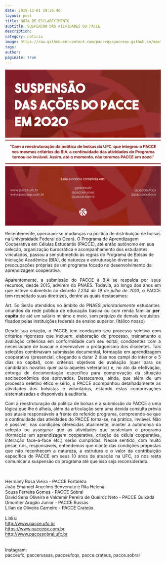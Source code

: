 ```yaml
---
date: 2019-11-01 19:26:40
layout: post
title: NOTA DE ESCLARECIMENTO
subtitle: SUSPENSÃO DAS ATIVIDADES DO PACCE 
description: 
category: noticia
image: https://raw.githubusercontent.com/pacceqx/pacceqx.github.io/master/assets/pic/2020/paccesite.png
tags:
author: 
paginate: true
---
```



<img src="https://raw.githubusercontent.com/pacceqx/pacceqx.github.io/master/assets/pic/2020/pacceofc.png">
<p style="text-align: justify">

Recentemente, operaram-se mudanças na política de distribuição de bolsas na Universidade Federal do Ceará. O Programa de Aprendizagem Cooperativa em Células Estudantis (PACCE), até então autônomo em sua seleção, organização burocrática e acompanhamento dos estudantes vinculados, passou a ser submetido às regras do Programa de Bolsas de Iniciação Acadêmica (BIA), de natureza e estruturação diversa às preocupações próprias de um programa focado no desenvolvimento da aprendizagem cooperativa.
</p>
<p style="text-align: justify; ">
Aparentemente, a submissão do PACCE à BIA se respalda por seus recursos, desde 2015, advirem do PNAES. Todavia, ao longo dos anos em que esteve submetido ao decreto <i> 7.234 de 19 de julho de 2010</i>, o PACCE tem respeitado suas diretrizes, dentre as quais destacamos:
</p>
<p style="text-align: justify; width:500px; margin-lef:400px;">
Art. 5o  Serão atendidos no âmbito do PNAES <i>prioritariamente</i> estudantes oriundos da rede pública de educação básica ou com renda familiar <b>per capita</b> de até um salário mínimo e meio, sem prejuízo de demais requisitos fixados pelas instituições federais de ensino superior. (Itálico nosso)
</p>
<p style="text-align: justify">
Desde sua criação, o PACCE tem conduzido seu processo seletivo com critérios rigorosos que incluem: elaboração do processo, treinamento e avaliação criteriosa em conformidade com seu edital, condizentes com a necessidade de buscar e desenvolver o protagonismo dos discentes. Tais seleções combinavam submissão documental, formação em aprendizagem cooperativa (presencial, chegando a durar 2 dias nos campi do interior e 5 dias na capital), com critérios objetivos de avaliação (quer para os candidatos novatos quer para aqueles veteranos) e, no ato da efetivação, entrega de documentação específica para comprovação da situação socioeconômica dos aprovados. Destacamos, ainda, que além de um processo seletivo ético e sério, o PACCE acompanhou detalhadamente as atividades dos bolsistas e voluntários, estando estas comprovações sistematizadas e disponíveis à auditoria. 
</p>
<p style="text-align: justify">
Com a reestruturação da política de bolsas e a submissão do PACCE a uma lógica que lhe é alheia, além da articulação sem uma devida consulta prévia aos atuais responsáveis a frente do referido programa, compreende-se que a continuidade das atividades do PACCE torna-se, na prática, inviável. Não é possível, nas condições oferecidas atualmente, manter a autonomia da seleção ou assegurar que as atividades que sustentam o programa (formação em aprendizagem cooperativa, criação de célula cooperativa, interação face-a-face etc.) serão cumpridas. Nesse sentido, com muito pesar, nós, responsáveis, entendemos que diante das condições propostas que não reconhecem a natureza, a estrutura e o valor da contribuição específica do PACCE em seus 10 anos de atuação na UFC, só nos resta comunicar a suspensão do programa até que isso seja reconsiderado.
</p>
<br><br>
Hermany Rosa Vieira - PACCE Fortaleza<br>
João Emanoel Ancelmo Benvenuto e Rita Helena <br>Sousa Ferreira Gomes - PACCE Sobral<br>
David Sena Oliveira e Valdemir Pereira de Queiroz Neto - PACCE Quixadá<br>
Dmontier Aragão Junior - PACCE Russas<br>
Lilian de Oliveira Carneiro - PACCE Crateús<br>

<br>
Links:<br>
<a href="http://www.pacce.ufc.br">http://www.pacce.ufc.br</a><br>
<a href="https://www.pacceqx.com.br">https://www.pacceqx.com.br</a><br>
<a href="http://www.paccesobral.ufc.br">http://www.paccesobral.ufc.br</a><br>
<br><br>
Instagram:<br>
pacceufc, paccerussas, pacceufcqx, pacce.crateus, pacce.sobral





